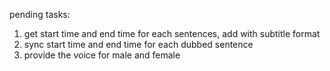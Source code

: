 pending tasks:
1. get start time and end time for each sentences, add with subtitle format
2. sync start time and end time for each dubbed sentence
3. provide the voice for male and female